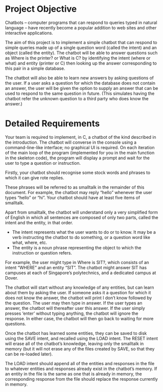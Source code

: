 # Project Objective



Chatbots – computer programs that can respond to queries typed in natural language – have recently
become a popular addition to web sites and other interactive applications.

The aim of this project is to implement a simple chatbot that can respond to simple queries made up of
a single question word (called the intent) and an object (called the entity). The chatbot will be able to
answer questions such as Where is the printer? or What is C? by identifying the intent (where or what)
and entity (printer or C) then looking up the answer corresponding to this pair in a simple database.

The chatbot will also be able to learn new answers by asking questions of the user. If a user asks a
question for which the database does not contain an answer, the user will be given the option to supply
an answer that can be used to respond to the same question in future. (This simulates having the chatbot
refer the unknown question to a third party who does know the answer.)

# Detailed Requirements

Your team is required to implement, in C, a chatbot of the kind described in the introduction. The
chatbot will converse in the console using a command-line-like interface; no graphical UI is required.
On each iteration of the main loop of the program (implemented for you in the main function in the
skeleton code), the program will display a prompt and wait for the user to type a question or instruction.

Firstly, your chatbot should recognise some stock words and phrases to which it can give rote replies.

These phrases will be referred to as smalltalk in the remainder of this document. For example, the
chatbot may reply “hello” whenever the user types “hello” or “hi”. Your chatbot should have at least
five items of smalltalk.

Apart from smalltalk, the chatbot will understand only a very simplified form of English in which all
sentences are composed of only two parts, called the intent and the entity, in that order.
- The intent represents what the user wants to do or to know. It may be a verb instructing the
chatbot to do something, or a question word like what, where, etc.
- The entity is a noun phrase representing the object to which the instruction or question refers.

For example, the user might type in Where is SIT?, which consists of an intent “WHERE” and an entity
“SIT”. The chatbot might answer SIT has campuses at each of Singapore’s polytechnics, and a
dedicated campus at Dover.

The chatbot will start without any knowledge of any entities, but can learn about them by asking the
user. If someone asks it a question for which it does not know the answer, the chatbot will print I don’t
know followed by the question. The user may then type in answer. If the user types an answer, the
chatbot will thereafter user this answer. If the user simply presses ‘enter’ without typing anything, the
chatbot will ignore the response. In either case, the chatbot will then go back to waiting for more
questions.

Once the chatbot has learned some entities, they can be saved to disk using the SAVE intent, and
recalled using the LOAD intent. The RESET intent will erase all of the chatbot’s knowledge, leaving
only the smalltalk in memory (but it will not erase any of the files created by SAVE, so that they can
be re-loaded later).

The LOAD intent should append all of the entities and responses in the file to whatever entities and
responses already exist in the chatbot’s memory. If an entity in the file is the same as one that is already
in memory, the corresponding response from the file should replace the response currently in memory.